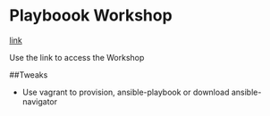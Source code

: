 # Playboook Workshop

[link](https://aap2.demoredhat.com/exercises/ansible_rhel/1.3-playbook/)
 
 Use the link to access the Workshop

 ##Tweaks
 * Use vagrant to provision, ansible-playbook or download ansible-navigator